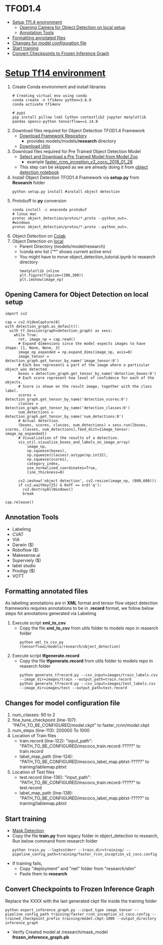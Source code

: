 # TFOD1.4
- [Setup Tf1.4 environment](#setup-tf14-environment)
    - [Opening Camera for Object Detection on local setup](#opening-camera-for-object-detection-on-local-setup)
    - [Annotation Tools](#annotation-tools)
- [Formatting annotated files](#formatting-annotated-files)
- [Changes for model configuration file](#changes-for-model-configuration-file)
- [Start training](#start-training)
- [Convert Checkpoints to Frozen Inference Graph](#convert-checkpoints-to-frozen-inference-graph)

# [Setup Tf14 environment](https://pastebin.com/YDgbqzTx)
1. Create Conda environment and install libraries
    ```
    # Creating virtual env using conda
    conda create -n tf14env python=3.6.9
    conda activate tf14env

    # pypi 
    pip install pillow lxml Cython contextlib2 jupyter matplotlib pandas opencv-python tensorflow==1.14.0
    ```
2. Download files required for Object Detection TFOD1.4 Framework
   - [Download Framework Repository](https://github.com/tensorflow/models/tree/v1.13.0)
     - provides models/models/**research** directory
   - [Download Utils](https://drive.google.com/file/d/12F5oGAuQg7qBM_267TCMt_rlorV-M7gf/view)
3. Download files required for Pre Trained Object Detection Model
   - [Select and Download a Pre Trained Model from Model Zoo](https://github.com/tensorflow/models/blob/master/research/object_detection/g3doc/tf1_detection_zoo.md)
     - example [faster_rcnn_inception_v2_coco_2018_01_28](http://download.tensorflow.org/models/object_detection/faster_rcnn_inception_v2_coco_2018_01_28.tar.gz)
   - This step can be skipped as we are already doing it from [object detection notebook](https://colab.research.google.com/drive/1niUuMhB4QRteHxaCDVdzv1Ta6ERGjXhF?usp=sharing)
4. Install Object Detection TFOD1.4 Framework via **setup.py** from **Research** folder
    ```
    python setup.py install #install object detection
    ```
5. Protobuff to **py** conversion
    ```
    conda install -c anaconda protobuf
    # linux mac
    protoc object_detection/protos/*.proto --python_out=.
    #windows
    protoc object_detection/protos/*.proto --python_out=.
    ```
6. Object Detection on [Colab](https://colab.research.google.com/drive/1niUuMhB4QRteHxaCDVdzv1Ta6ERGjXhF?usp=sharing)
7. Object Detection on [local](https://colab.research.google.com/drive/1lteEd6R6C5QFQO02F2durQY4d-YFyALk?usp=sharing)
   - Parent Directory (models/model/research)
   - !conda env list ("*" shows current active env)
   - You might have to move object_detection_tutorial.ipynb to research directory
     ```
     %matplotlib inline
     plt.figure(figsize=(200,200))
     plt.imshow(image_np)
     ```
## Opening Camera for Object Detection on local setup
  ```
  import cv2

  cap = cv2.VideoCapture(0)
  with detection_graph.as_default():
    with tf.Session(graph=detection_graph) as sess:
      while True:
        ret, image_np = cap.read()
        # Expand dimensions since the model expects images to have shape: [1, None, None, 3]
        image_np_expanded = np.expand_dims(image_np, axis=0)
        image_tensor = detection_graph.get_tensor_by_name('image_tensor:0')
        # Each box represents a part of the image where a particular object was detected.
        boxes = detection_graph.get_tensor_by_name('detection_boxes:0')
        # Each score represent how level of confidence for each of the objects.
        # Score is shown on the result image, together with the class label.
        scores = detection_graph.get_tensor_by_name('detection_scores:0')
        classes = detection_graph.get_tensor_by_name('detection_classes:0')
        num_detections = detection_graph.get_tensor_by_name('num_detections:0')
        # Actual detection.
        (boxes, scores, classes, num_detections) = sess.run([boxes, scores, classes, num_detections],feed_dict={image_tensor: image_np_expanded})
        # Visualization of the results of a detection.
        vis_util.visualize_boxes_and_labels_on_image_array(
            image_np,
            np.squeeze(boxes),
            np.squeeze(classes).astype(np.int32),
            np.squeeze(scores),
            category_index,
            use_normalized_coordinates=True,
            line_thickness=8)

        cv2.imshow('object detection', cv2.resize(image_np, (800,600)))
        if cv2.waitKey(25) & 0xFF == ord('q'):
          cv2.destroyAllWindows()
          break

  cap.release()
  ```  
## Annotation Tools
- Labelimg
- CVAT
- VIA
- Darwin ($)
- Roboflow ($)
- Makesense.ai
- Superviely ($)
- label studio
- Prodigy ($)
- VOTT

## Formatting annotated files
As labelimg annotations are in **XML** format and tensor flow object detection frameworks requires annotations to be in **.record** format, we follow below steps fot annotations generated via Labelimg
1. Execute script **xml_to_csv**
    - Copy the file **xml_to_csv** from utils folder to models repo in reaserch folder 
       ```
       python xml_to_csv.py (tensorflow1/models/research/object_detection)
       ```
2. Execute script **tfgenerate.record**
    - Copy the file **tfgenerate.record** from utils folder to models repo in reaserch folder
       ```
       python generate_tfrecord.py --csv_input=images/train_labels.csv --image_dir=images/train --output_path=train.record
       python generate_tfrecord.py --csv_input=images/test_labels.csv --image_dir=images/test --output_path=test.record
       ```

## Changes for model configuration file
1. num_classes: 90 to 2
2. fine_tune_checkpoint (line-107): "PATH_TO_BE_CONFIGURED/model.ckpt" to faster_rcnn/model.ckpt
3. num_steps (line-113): 200000 To 1000
4. Location of Train files
   - train.record (line-122): "input_path": "PATH_TO_BE_CONFIGURED/mscoco_train.record-?????" to train.record
   - label_map_path (line-124): "PATH_TO_BE_CONFIGURED/mscoco_label_map.pbtxt-?????" to training/lablemap.pbtxt
5. Location of Test files
   - test.record (line-136): "input_path": "PATH_TO_BE_CONFIGURED/mscoco_train.record-?????" to test.record
   - label_map_path (line-138): "PATH_TO_BE_CONFIGURED/mscoco_label_map.pbtxt-?????" to training/lablemap.pbtxt
  
## Start training
- [Mask Detection](https://colab.research.google.com/drive/1Z-XfUVA6Aj9VT3f7CiPCL_9mqz8aXTs8?usp=sharing)
- Copy the file **train.py** from legacy folder in object_detection to research, Run below command from research folder
    ```
    python train.py --logtostderr --train_dir=training/ --pipeline_config_path=training/faster_rcnn_inception_v2_coco.config
    ```
- If training fails, 
    - Copy "deployment" and "net" folder from "research/slim"
    - Paste them to **research**

## Convert Checkpoints to Frozen Inference Graph
Replace the XXXX with the last generated ckpt file inside the training folder
   ```
   python export_inference_graph.py --input_type image_tensor --pipeline_config_path training/faster_rcnn_inception_v2_coco.config --trained_checkpoint_prefix training/model.ckpt-1000 --output_directory inference_graph
   ```
- Verify Created model at /research/mask_model **frozen_inference_graph.pb**
